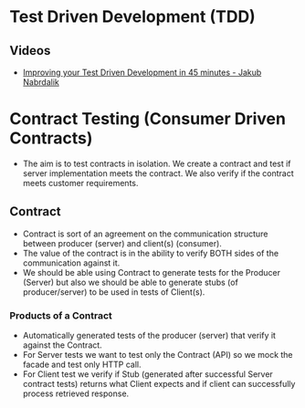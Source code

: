 # Test Driven Development (TDD)

## Videos

* [Improving your Test Driven Development in 45 minutes - Jakub Nabrdalik](https://www.youtube.com/watch?v=PwMNtiKb-P4)

# Contract Testing (Consumer Driven Contracts)

* The aim is to test contracts in isolation. We create a contract and test if server implementation meets the contract. 
We also verify if the contract meets customer requirements.

## Contract

* Contract is sort of an agreement on the communication structure between producer (server) and client(s) (consumer).
* The value of the contract is in the ability to verify BOTH sides of the communication against it.
* We should be able using Contract to generate tests for the Producer (Server) but also we should be able to generate 
stubs (of producer/server) to be used in tests of Client(s).

### Products of a Contract

* Automatically generated tests of the producer (server) that verify it against the Contract.
* For Server tests we want to test only the Contract (API) so we mock the facade and test only HTTP call.
* For Client test we verify if Stub (generated after successful Server contract tests) returns what Client expects and if
client can successfully process retrieved response.

